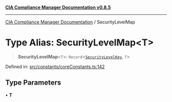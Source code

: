 [**CIA Compliance Manager Documentation v0.8.5**](../README.md)

***

[CIA Compliance Manager Documentation](../globals.md) / SecurityLevelMap

# Type Alias: SecurityLevelMap\<T\>

> **SecurityLevelMap**\<`T`\>: `Record`\<[`SecurityLevelKey`](SecurityLevelKey.md), `T`\>

Defined in: [src/constants/coreConstants.ts:142](https://github.com/Hack23/cia-compliance-manager/blob/eca22610f41e5f6b6c0cece88769b1ffbe9db4bd/src/constants/coreConstants.ts#L142)

## Type Parameters

• **T**
